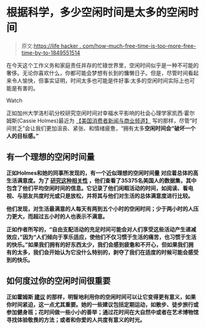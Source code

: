# 根据科学，多少空闲时间是太多的空闲时间

> 原文:[https://life hacker . com/how-much-free-time-is-too-more-free-time-by-to-1849551514](https://lifehacker.com/how-much-free-time-is-too-much-free-time-according-to-1849551514)

在今天这个工作义务和家庭责任并存的忙碌世界里，空闲时间似乎是一种不可能的奢侈。无论你喜欢什么，你都可能会梦想有长到的慵懒日子。但是，尽管时间看起来令人愉快，但事实证明，时间太多也可能是件好事:太多的空闲时间实际上也可能是有害的。

Watch

正如加州大学洛杉矶分校研究空闲时间对幸福水平影响的社会心理学家凯西·霍尔姆斯(Cassie Holmes)最近为 [【美国消费者新闻与商业频道】](https://www.cnbc.com/2022/09/08/too-much-free-time-wont-make-you-happier-says-psychologist-how-many-hours-you-really-need-in-a-day.html) 写的那样，尽管“时间贫乏”会让我们更加沮丧、紧张、和情绪疲惫，“拥有太多**空闲时间会“破坏一个人的目标感。”**

## **有一个理想的空闲时间量**

**正如Holmes和她的同事所发现的，有一个近似理想的空闲时间量 对应着总体的高生活满意度。为了 [研究这种相关性](https://www.apa.org/pubs/journals/releases/psp-pspp0000391.pdf) ，他们查看了35375名美国人的数据集，其中包含了他们平均空闲时间的信息。它记录了他们闲暇活动的时间，如阅读、看电视、与朋友共度时光或只是放松，并将其与他们对生活的总体满意度进行比较。**

**他们发现，对生活最满意的人每天有两到五个小时的空闲时间；少于两小时的人压力更大，而超过五小时的人也表示不满意。**

**正如作者所写的，“自由支配活动的充足时间可能会对人们享受这些活动产生递减效应，”因为“人们倾向于享乐适应，使他们不仅习惯于生活的痛苦，也习惯于生活的快乐。”如果我们拥有的好东西太少，我们会感到疲惫和不开心，但如果我们拥有的太多，我们会开始认为它没什么特别的，剥夺了我们在适度的时候可能会感受到的快乐。**

## **如何度过你的空闲时间很重要**

**正如霍姆斯 [建议](https://www.cnbc.com/2022/09/08/too-much-free-time-wont-make-you-happier-says-psychologist-how-many-hours-you-really-need-in-a-day.html) 的那样，明智地利用你的空闲时间可以让它变得更有意义，如果你时间紧迫，这一点尤其重要。她的一些建议包括定期运动，如散步、徒步旅行或参加健身班；花时间做一些小小的善举；通过花时间在大自然中或者在艺术博物馆寻找体验敬畏的方法；或者和你爱的人共度有意义的时光。**